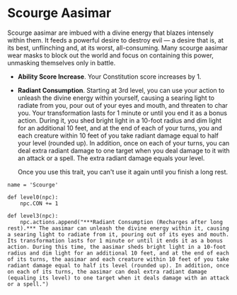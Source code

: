 # Scourge Aasimar
Scourge aasimar are imbued with a divine energy that blazes intensely within them. It feeds a powerful desire to destroy evil — a desire that is, at its best, unflinching and, at its worst, all-consuming. Many scourge aasimar wear masks to block out the world and focus on containing this power, unmasking themselves only in battle.

* **Ability Score Increase**. Your Constitution score increases by 1.

* **Radiant Consumption**. Starting at 3rd level, you can use your action to unleash the divine energy within yourself, causing a searing light to radiate from you, pour out of your eyes and mouth, and threaten to char you.
  Your transformation lasts for 1 minute or until you end it as a bonus action. During it, you shed bright light in a 10-foot radius and dim light for an additional 10 feet, and at the end of each of your turns, you and each creature within 10 feet of you take radiant damage equal to half your level (rounded up). In addition, once on each of your turns, you can deal extra radiant damage to one target when you deal damage to it with an attack or a spell. The extra radiant damage equals your level.

  Once you use this trait, you can't use it again until you finish a long rest.

```
name = 'Scourge'

def level0(npc): 
    npc.CON += 1

def level3(npc): 
    npc.actions.append("***Radiant Consumption (Recharges after long rest).*** The aasimar can unleash the divine energy within it, causing a searing light to radiate from it, pouring out of its eyes and mouth. Its transformation lasts for 1 minute or until it ends it as a bonus action. During this time, the aasimar sheds bright light in a 10-foot radius and dim light for an additional 10 feet, and at the end of each of its turns, the aasimar and each creature within 10 feet of you take radiant damage equal to half its level (rounded up). In addition, once on each of its turns, the aasimar can deal extra radiant damage (equaling its level) to one target when it deals damage with an attack or a spell.")
```
